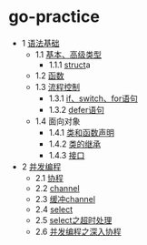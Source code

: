 # go-practice

- 1 [语法基础](#)
    - 1.1 [基本、高级类型](#)
        - 1.1.1 [struct](#)a
    - 1.2 [函数](#)
    - 1.3 [流程控制](#)
        - 1.3.1 [if、switch、for语句](#)
        - 1.3.2 [defer语句](#)
    - 1.4 面向对象
        - 1.4.1 [类和函数声明](#)
        - 1.4.2 [类的继承](#)
        - 1.4.3 [接口](#)
- 2 [并发编程](#)
    - 2.1 [协程](#)
    - 2.2 [channel](#)
    - 2.3 [缓冲channel](#)
    - 2.4 [select](#)
    - 2.5 [select之超时处理](#)
    - 2.6 [并发编程之深入协程](#)